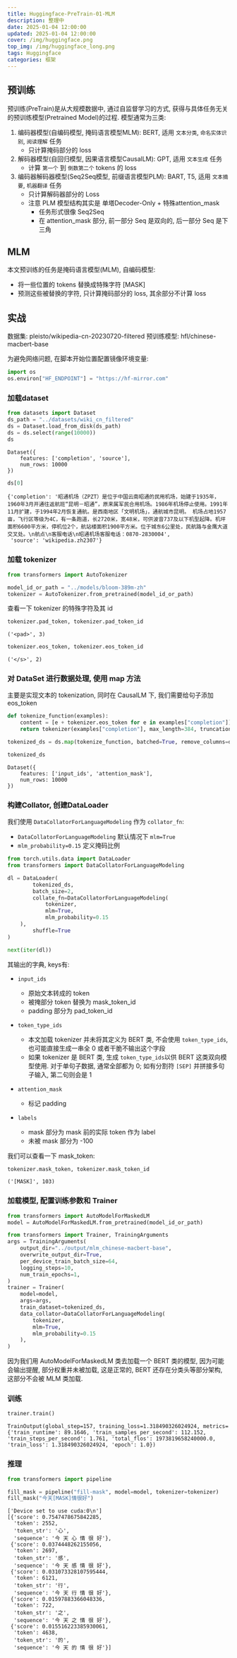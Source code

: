 ```yaml
---
title: Huggingface-PreTrain-01-MLM
description: 整理中
date: 2025-01-04 12:00:00
updated: 2025-01-04 12:00:00
cover: /img/huggingface.png
top_img: /img/huggingface_long.png
tags: Huggingface
categories: 框架
---
```


## 预训练

预训练(PreTrain)是从大规模数据中, 通过自监督学习的方式, 获得与具体任务无关的预训练模型(Pretrained Model)的过程. 模型通常为三类:
1. 编码器模型(自编码模型, 掩码语言模型MLM): BERT, 适用 `文本分类`, `命名实体识别`, `阅读理解` 任务
	- 只计算掩码部分的 loss
2. 解码器模型(自回归模型, 因果语言模型CausalLM): GPT, 适用 `文本生成` 任务
	- 计算 `第一个` 到 `倒数第二个` tokens 的 loss
3. 编码器解码器模型(Seq2Seq模型, 前缀语言模型PLM): BART, T5, 适用 `文本摘要`, `机器翻译` 任务
	- 只计算解码器部分的 Loss
	- 注意 PLM 模型结构其实是 单塔Decoder-Only + 特殊attention_mask
		- 任务形式很像 Seq2Seq
		- 在 attention_mask 部分, 前一部分 Seq 是双向的, 后一部分 Seq 是下三角

## MLM

本文预训练的任务是掩码语言模型(MLM), 自编码模型:
- 将一些位置的 tokens 替换成特殊字符 \[MASK\]
- 预测这些被替换的字符, 只计算掩码部分的 loss, 其余部分不计算 loss

## 实战

数据集: pleisto/wikipedia-cn-20230720-filtered
预训练模型: hfl/chinese-macbert-base

为避免网络问题, 在脚本开始位置配置镜像环境变量: 
```python
import os
os.environ["HF_ENDPOINT"] = "https://hf-mirror.com"
```

### 加载dataset

```python
from datasets import Dataset
ds_path = "../datasets/wiki_cn_filtered"
ds = Dataset.load_from_disk(ds_path)
ds = ds.select(range(10000))
ds
```

```
Dataset({
    features: ['completion', 'source'],
    num_rows: 10000
})
```

```python
ds[0]
```

```
{'completion': '昭通机场（ZPZT）是位于中国云南昭通的民用机场，始建于1935年，1960年3月开通往返航班“昆明－昭通”，原来属军民合用机场。1986年机场停止使用。1991年11月扩建，于1994年2月恢复通航。是西南地区「文明机场」，通航城市昆明。 机场占地1957亩，飞行区等级为4C，有一条跑道，长2720米，宽48米，可供波音737及以下机型起降。机坪面积6600平方米，停机位2个，航站楼面积1900平方米。位于城东6公里处，民航路与金鹰大道交叉处。\n航点\n客服电话\n昭通机场客服电话：0870-2830004',
 'source': 'wikipedia.zh2307'}
```

### 加载 tokenizer

```python
from transformers import AutoTokenizer

model_id_or_path = "../models/bloom-389m-zh"
tokenizer = AutoTokenizer.from_pretrained(model_id_or_path)
```

查看一下 tokenizer 的特殊字符及其 id
```python
tokenizer.pad_token, tokenizer.pad_token_id
```

```
('<pad>', 3)
```

```python
tokenizer.eos_token, tokenizer.eos_token_id
```

```
('</s>', 2)
```

### 对 DataSet 进行数据处理, 使用 map 方法

主要是实现文本的 tokenization, 同时在 CausalLM 下, 我们需要给句子添加 eos_token
```python
def tokenize_function(examples):
    content = [e + tokenizer.eos_token for e in examples["completion"]]
    return tokenizer(examples["completion"], max_length=384, truncation=True)

tokenized_ds = ds.map(tokenize_function, batched=True, remove_columns=ds.column_names)

tokenized_ds
```

```
Dataset({
    features: ['input_ids', 'attention_mask'],
    num_rows: 10000
})
```

### 构建Collator, 创建DataLoader

我们使用 `DataCollatorForLanguageModeling` 作为 `collator_fn`:
- `DataCollatorForLanguageModeling` 默认情况下 `mlm=True`
- `mlm_probability=0.15` 定义掩码比例
```python
from torch.utils.data import DataLoader
from transformers import DataCollatorForLanguageModeling

dl = DataLoader(
		tokenized_ds, 
		batch_size=2, 
		collate_fn=DataCollatorForLanguageModeling(
			tokenizer, 
			mlm=True, 
			mlm_probability=0.15
	), 
		shuffle=True
)
```

```python
next(iter(dl))
```
其输出的字典, keys有:
- `input_ids`
	- 原始文本转成的 token
	- 被掩部分 token 替换为 mask_token_id
	- padding 部分为 pad_token_id

- `token_type_ids`
	- 本文加载 tokenizer 并未将其定义为 BERT 类, 不会使用 `token_type_ids`, 也可能直接生成一串全 0 或者干脆不输出这个字段
	- 如果 tokenizer 是 BERT 类, 生成 `token_type_ids`以供 BERT 这类双向模型使用. 对于单句子数据, 通常全部都为 0; 如有分割符 `[SEP]` 并拼接多句子输入, 第二句则会是 1

- `attention_mask`
	- 标记 padding

- `labels`
	- mask 部分为 mask 前的实际 token 作为 label
	- 未被 mask 部分为 -100

我们可以查看一下 mask_token: 
```python
tokenizer.mask_token, tokenizer.mask_token_id
```

```
('[MASK]', 103)
```

### 加载模型, 配置训练参数和 Trainer

```python
from transformers import AutoModelForMaskedLM
model = AutoModelForMaskedLM.from_pretrained(model_id_or_path)

from transformers import Trainer, TrainingArguments
args = TrainingArguments(
    output_dir="../output/mlm_chinese-macbert-base",
    overwrite_output_dir=True,
    per_device_train_batch_size=64,
    logging_steps=10,
    num_train_epochs=1,
)
trainer = Trainer(
    model=model,
    args=args,
    train_dataset=tokenized_ds,
    data_collator=DataCollatorForLanguageModeling(
	    tokenizer, 
	    mlm=True, 
	    mlm_probability=0.15
	),
)
```

因为我们用 AutoModelForMaskedLM 类去加载一个 BERT 类的模型, 因为可能会输出提醒, 部分权重并未被加载, 这是正常的, BERT 还存在分类头等部分架构, 这部分不会被 MLM 类加载.

### 训练

```python
trainer.train()
```

```
TrainOutput(global_step=157, training_loss=1.318490326024924, metrics={'train_runtime': 89.1646, 'train_samples_per_second': 112.152, 'train_steps_per_second': 1.761, 'total_flos': 1973819658240000.0, 'train_loss': 1.318490326024924, 'epoch': 1.0})
```

### 推理

```python
from transformers import pipeline

fill_mask = pipeline("fill-mask", model=model, tokenizer=tokenizer)
fill_mask("今天[MASK]情很好")
```

```
['Device set to use cuda:0\n']
[{'score': 0.7547478675842285,
  'token': 2552,
  'token_str': '心',
  'sequence': '今 天 心 情 很 好'},
 {'score': 0.0374448262155056,
  'token': 2697,
  'token_str': '感',
  'sequence': '今 天 感 情 很 好'},
 {'score': 0.031073328107595444,
  'token': 6121,
  'token_str': '行',
  'sequence': '今 天 行 情 很 好'},
 {'score': 0.01597883366048336,
  'token': 722,
  'token_str': '之',
  'sequence': '今 天 之 情 很 好'},
 {'score': 0.015516223385930061,
  'token': 4638,
  'token_str': '的',
  'sequence': '今 天 的 情 很 好'}]
```
